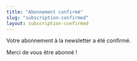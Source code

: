 ```yaml
---
title: "Abonnement confirmé"
slug: "subscription-confirmed"
layout: subscription-confirmed
---
```


Votre abonnement à la newsletter a été confirmé.

Merci de vous être abonné !
